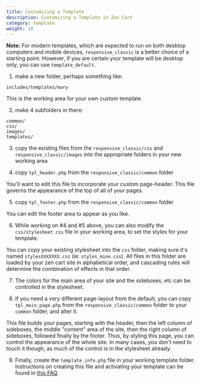 ```yaml
---
title: Customizing a Template 
description: Customizing a Template in Zen Cart 
category: template 
weight: 10
---
```


**Note:** For modern templates, which are expected to run on both 
desktop computers and mobile devices, `responsive_classic` is 
a better choice of a starting point.  However, if you are certain your 
template will be desktop only, you can use `template_default`.


1. make a new folder, perhaps something like:

`includes/templates/mary`

This is the working area for your own custom template

2. make 4 subfolders in there:

```
common/
css/
images/
templates/
```

3. copy the existing files from the `responsive_classic/css` and `responsive_classic/images` into the appropriate folders in your new working area

4. copy `tpl_header.php` from the `responsive_classic/common` folder

You'll want to edit this file to incorporate your custom page-header. 
This file governs the appearance of the top of all of your pages.

5. copy `tpl_footer.php` from the `responsive_classic/common` folder

You can edit the footer area to appear as you like.

6. While working on #4 and #5 above, you can also modify the `css/stylesheet.css` file in your working area, to set the styles for your template.

You can copy your existing stylesheet into the `css` folder, making sure it's named `stylesXXXXXXX.css` (ie: `styles_mine.css`). All files in this folder are loaded by your zen cart site in alphabetical order, and cascading rules will determine the combination of effects in that order.

7. The colors for the main area of your site and the sideboxes, etc can be controlled in the stylesheet.

8. If you need a very different page-layout from the default, you can copy `tpl_main_page.php` from the `responsive_classic/common` folder to your `common` folder, and alter it.

This file builds your pages, starting with the header, then the left column of sideboxes, the middle "content" area of the site, then the right column of sideboxes, followed finally by the footer. Thus, by styling this page, you can control the appearance of the whole site. In many cases, you don't need to touch it though, as much of the control is in the stylesheet already.

9. Finally, create the `template_info.php` file in your working template folder. Instructions on creating this file and activating your template can be found in
[this FAQ](/user/template/template_info/). 

